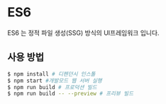# ES6

ES6 는 정적 파일 생성(SSG) 방식의 UI프레임워크 입니다.

## 사용 방법

```bash
$ npm install # 디펜던시 인스톨
$ npm start #개발모드 웹 서버 실행
$ npm run build # 프로덕션 빌드
$ npm run build -- --preview # 프리뷰 빌드
```